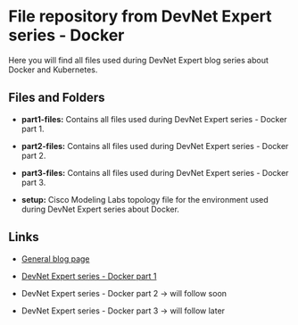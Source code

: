 # File repository from DevNet Expert series - Docker

Here you will find all files used during DevNet Expert blog series about Docker and Kubernetes.

## Files and Folders

- **part1-files:** Contains all files used during DevNet Expert series - Docker part 1.

- **part2-files:** Contains all files used during DevNet Expert series - Docker part 2.

- **part3-files:** Contains all files used during DevNet Expert series - Docker part 3.

- **setup:** Cisco Modeling Labs topology file for the environment used during DevNet Expert series about Docker.

## Links

- [General blog page](https://blog.kuhlcloud.de/)

- [DevNet Expert series - Docker part 1](https://blog.kuhlcloud.de/containers/2022/12/16/docker-part1.html)

- DevNet Expert series - Docker part 2 -> will follow soon

- DevNet Expert series - Docker part 3 -> will follow later
